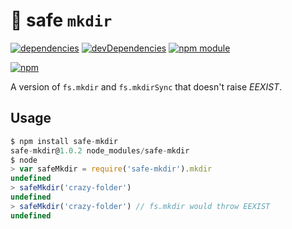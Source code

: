 # :file_folder: safe `mkdir`
    
[![dependencies](https://david-dm.org/tallesl/safe-mkdir.png)](https://david-dm.org/tallesl/safe-mkdir)
[![devDependencies](https://david-dm.org/tallesl/safe-mkdir/dev-status.png)](https://david-dm.org/tallesl/safe-mkdir#info=devDependencies)
[![npm module](https://badge.fury.io/js/safe-mkdir.png)](http://badge.fury.io/js/safe-mkdir)

[![npm](https://nodei.co/npm/safe-mkdir.png?mini=true)](https://nodei.co/npm/safe-mkdir/)
    
A version of `fs.mkdir` and `fs.mkdirSync` that doesn't raise *EEXIST*.

## Usage

```javascript
$ npm install safe-mkdir
safe-mkdir@1.0.2 node_modules/safe-mkdir
$ node
> var safeMkdir = require('safe-mkdir').mkdir
undefined
> safeMkdir('crazy-folder')
undefined
> safeMkdir('crazy-folder') // fs.mkdir would throw EEXIST
undefined
```


